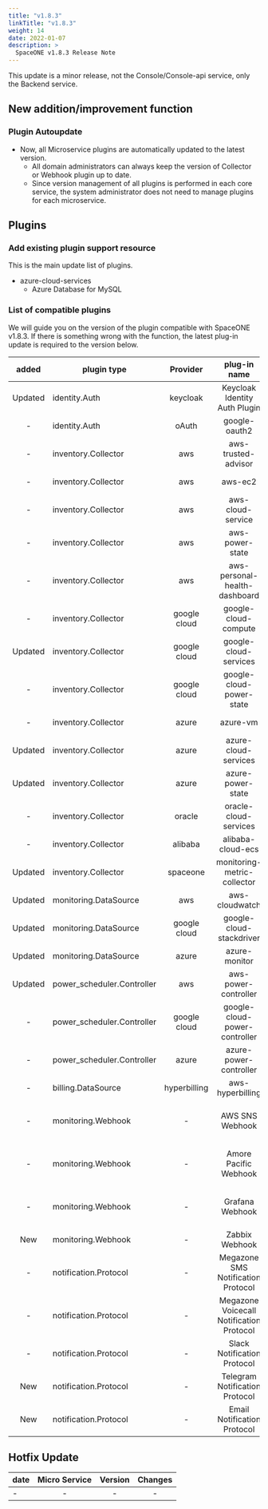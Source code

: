```yaml
---
title: "v1.8.3"
linkTitle: "v1.8.3"
weight: 14
date: 2022-01-07
description: >
  SpaceONE v1.8.3 Release Note
---
```


This update is a minor release, not the Console/Console-api service, only the Backend service.

## New addition/improvement function

### Plugin Autoupdate
- Now, all Microservice plugins are automatically updated to the latest version.
  - All domain administrators can always keep the version of Collector or Webhook plugin up to date.
  - Since version management of all plugins is performed in each core service, the system administrator does not need to manage plugins for each microservice.

## Plugins

### Add existing plugin support resource

This is the main update list of plugins.

- azure-cloud-services
  - Azure Database for MySQL

### List of compatible plugins

We will guide you on the version of the plugin compatible with SpaceONE v1.8.3.
If there is something wrong with the function, the latest plug-in update is required to the version below.

|  added  | plugin type                |   Provider   |               plug-in name               |               plugin_id                | version |
|:-------:|----------------------------|:------------:|:----------------------------------------:|:--------------------------------------:|:-------:|
| Updated | identity.Auth              |   keycloak   |      Keycloak Identity Auth Plugin       |     plugin-keycloak-identity-auth      |  v1.2   |
|    -    | identity.Auth              |    oAuth     |              google-oauth2               |          plugin-e6b1b0bbacc6           |  v1.1   |
|    -    | inventory.Collector        |     aws      |           aws-trusted-advisor            |          plugin-eb120a41bb8d           |  v1.4   |
|    -    | inventory.Collector        |     aws      |                 aws-ec2                  |          plugin-49f224ef6d36           |  v1.12  |
|    -    | inventory.Collector        |     aws      |            aws-cloud-service             |          plugin-54487559e402           | v1.11.8 |
|    -    | inventory.Collector        |     aws      |             aws-power-state              |          plugin-516babd3637c           |  v1.6   |
|    -    | inventory.Collector        |     aws      |      aws-personal-health-dashboard       |          plugin-986155af217b           |  v1.4   |
|    -    | inventory.Collector        | google cloud |           google-cloud-compute           |          plugin-13c3051967ce           | v1.2.7  |
| Updated | inventory.Collector        | google cloud |          google-cloud-services           |          plugin-87dc35ecb550           | v1.2.9  |
|    -    | inventory.Collector        | google cloud |         google-cloud-power-state         |          plugin-11f322fa4106           | v1.1.3  |
|    -    | inventory.Collector        |    azure     |                 azure-vm                 |          plugin-c1104066ca52           | v1.2.12 |
| Updated | inventory.Collector        |    azure     |           azure-cloud-services           |          plugin-6fec638f139c           | v1.2.7  |
| Updated | inventory.Collector        |    azure     |            azure-power-state             |          plugin-d7a1d8670488           | v1.0.3  |
|    -    | inventory.Collector        |    oracle    |          oracle-cloud-services           |                  N/A                   |         |
|    -    | inventory.Collector        |   alibaba    |            alibaba-cloud-ecs             |                  N/A                   |         |
| Updated | inventory.Collector        |   spaceone   |       monitoring-metric-collector        |          plugin-023782c156cf           | v1.2.4  |
| Updated | monitoring.DataSource      |     aws      |              aws-cloudwatch              |          plugin-41782f6158bb           | v1.1.4  |
| Updated | monitoring.DataSource      | google cloud |         google-cloud-stackdriver         |          plugin-57773973639a           | v1.0.7  |
| Updated | monitoring.DataSource      |    azure     |              azure-monitor               |          plugin-c6c14566298c           | v1.0.4  |
| Updated | power_scheduler.Controller |     aws      |           aws-power-controller           |          plugin-5cd621a04f04           | v1.4.4  |
|    -    | power_scheduler.Controller | google cloud |      google-cloud-power-controller       |          plugin-982ca2693f39           | v1.1.4  |
|    -    | power_scheduler.Controller |    azure     |          azure-power-controller          |                  N/A                   | v1.0.1  |
|    -    | billing.DataSource         | hyperbilling |             aws-hyperbilling             |          plugin-b60505e70f9d           | v1.0.2  |
|    -    | monitoring.Webhook         |      -       |             AWS SNS Webhook              |   plugin-aws-sns-monitoring-webhook    |  v1.1   |
|    -    | monitoring.Webhook         |      -       |          Amore Pacific Webhook           | plugin-amorepacific-monitoring-webhook | v1.0.2  |
|    -    | monitoring.Webhook         |      -       |             Grafana Webhook              |   plugin-grafana-monitoring-webhook    | v1.0.2  |
|   New   | monitoring.Webhook         |      -       |              Zabbix Webhook              |       plugin-zabbix-mon-webhook        |  v1.0   |
|    -    | notification.Protocol      |      -       |    Megazone SMS Notification Protocol    |    plugin-sms-notification-protocol    | v1.0.1  |
|    -    | notification.Protocol      |      -       | Megazone Voicecall Notification Protocol | plugin-voicecall-notification-protocol | v1.0.4  |
|    -    | notification.Protocol      |      -       |       Slack Notification Protocol        |      slack-notification-protocol       | v1.0.2  |
|   New   | notification.Protocol      |      -       |      Telegram Notification Protocol      |     plugin-telegram-noti-protocol      | v1.0.1  |
|   New   | notification.Protocol      |      -       |       Email Notification Protocol        |       plugin-email-noti-protocol       |  v1.0   |



## Hotfix Update
| date | Micro Service | Version | Changes |
|------|:-------------:|:-------:|:-------:|
| -    |       -       |    -    |    -    |



